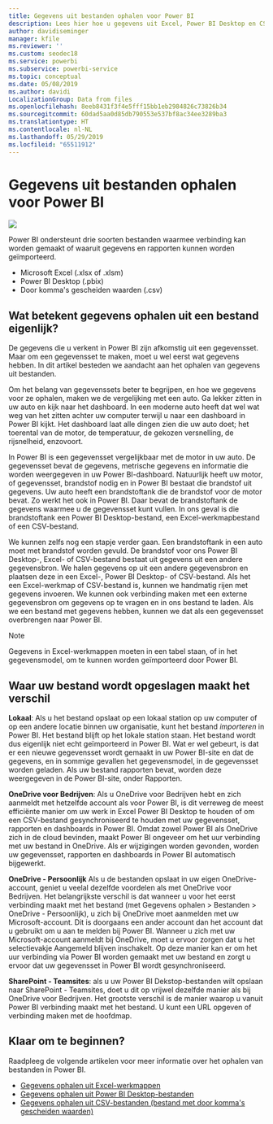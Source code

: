 ```yaml
---
title: Gegevens uit bestanden ophalen voor Power BI
description: Lees hier hoe u gegevens uit Excel, Power BI Desktop en CSV-bestanden overbrengt naar Power BI.
author: davidiseminger
manager: kfile
ms.reviewer: ''
ms.custom: seodec18
ms.service: powerbi
ms.subservice: powerbi-service
ms.topic: conceptual
ms.date: 05/08/2019
ms.author: davidi
LocalizationGroup: Data from files
ms.openlocfilehash: 8eeb8431f3f4e5fff15bb1eb2984826c73826b34
ms.sourcegitcommit: 60dad5aa0d85db790553e537bf8ac34ee3289ba3
ms.translationtype: HT
ms.contentlocale: nl-NL
ms.lasthandoff: 05/29/2019
ms.locfileid: "65511912"
---
```

# <a name="get-data-from-files-for-power-bi"></a>Gegevens uit bestanden ophalen voor Power BI
![](media/service-get-data-from-files/file_icons.png)

Power BI ondersteunt drie soorten bestanden waarmee verbinding kan worden gemaakt of waaruit gegevens en rapporten kunnen worden geïmporteerd.

* Microsoft Excel (.xlsx of .xlsm)
* Power BI Desktop (.pbix)
* Door komma's gescheiden waarden (.csv)

## <a name="what-does-get-data-from-a-file-really-mean"></a>Wat betekent gegevens ophalen uit een bestand eigenlijk?
De gegevens die u verkent in Power BI zijn afkomstig uit een gegevensset. Maar om een gegevensset te maken, moet u wel eerst wat gegevens hebben. In dit artikel besteden we aandacht aan het ophalen van gegevens uit bestanden.

Om het belang van gegevenssets beter te begrijpen, en hoe we gegevens voor ze ophalen, maken we de vergelijking met een auto. Ga lekker zitten in uw auto en kijk naar het dashboard. In een moderne auto heeft dat wel wat weg van het zitten achter uw computer terwijl u naar een dashboard in Power BI kijkt. Het dashboard laat alle dingen zien die uw auto doet; het toerental van de motor, de temperatuur, de gekozen versnelling, de rijsnelheid, enzovoort.

In Power BI is een gegevensset vergelijkbaar met de motor in uw auto. De gegevensset bevat de gegevens, metrische gegevens en informatie die worden weergegeven in uw Power BI-dashboard. Natuurlijk heeft uw motor, of gegevensset, brandstof nodig en in Power BI bestaat die brandstof uit gegevens. Uw auto heeft een brandstoftank die de brandstof voor de motor bevat. Zo werkt het ook in Power BI. Daar bevat de brandstoftank de gegevens waarmee u de gegevensset kunt vullen. In ons geval is die brandstoftank een Power BI Desktop-bestand, een Excel-werkmapbestand of een CSV-bestand.

We kunnen zelfs nog een stapje verder gaan. Een brandstoftank in een auto moet met brandstof worden gevuld. De brandstof voor ons Power BI Desktop-, Excel- of CSV-bestand bestaat uit gegevens uit een andere gegevensbron. We halen gegevens op uit een andere gegevensbron en plaatsen deze in een Excel-, Power BI Desktop- of CSV-bestand. Als het een Excel-werkmap of CSV-bestand is, kunnen we handmatig rijen met gegevens invoeren. We kunnen ook verbinding maken met een externe gegevensbron om gegevens op te vragen en in ons bestand te laden. Als we een bestand met gegevens hebben, kunnen we dat als een gegevensset overbrengen naar Power BI.

> [!NOTE]
> Gegevens in Excel-werkmappen moeten in een tabel staan, of in het gegevensmodel, om te kunnen worden geïmporteerd door Power BI.
> 
> 

## <a name="where-your-file-is-saved-makes-a-difference"></a>Waar uw bestand wordt opgeslagen maakt het verschil
**Lokaal**: Als u het bestand opslaat op een lokaal station op uw computer of op een andere locatie binnen uw organisatie, kunt het bestand *importeren* in Power BI. Het bestand blijft op het lokale station staan. Het bestand wordt dus eigenlijk niet echt geïmporteerd in Power BI. Wat er wel gebeurt, is dat er een nieuwe gegevensset wordt gemaakt in uw Power BI-site en dat de gegevens, en in sommige gevallen het gegevensmodel, in de gegevensset worden geladen. Als uw bestand rapporten bevat, worden deze weergegeven in de Power BI-site, onder Rapporten.

**OneDrive voor Bedrijven**: Als u OneDrive voor Bedrijven hebt en zich aanmeldt met hetzelfde account als voor Power BI, is dit verreweg de meest efficiënte manier om uw werk in Excel Power BI Desktop te houden of om een CSV-bestand gesynchroniseerd te houden met uw gegevensset, rapporten en dashboards in Power BI. Omdat zowel Power BI als OneDrive zich in de cloud bevinden, maakt Power BI ongeveer om het uur verbinding met uw bestand in OneDrive. Als er wijzigingen worden gevonden, worden uw gegevensset, rapporten en dashboards in Power BI automatisch bijgewerkt.

**OneDrive - Persoonlijk** Als u de bestanden opslaat in uw eigen OneDrive-account, geniet u veelal dezelfde voordelen als met OneDrive voor Bedrijven. Het belangrijkste verschil is dat wanneer u voor het eerst verbinding maakt met het bestand (met Gegevens ophalen > Bestanden > OneDrive - Persoonlijk), u zich bij OneDrive moet aanmelden met uw Microsoft-account. Dit is doorgaans een ander account dan het account dat u gebruikt om u aan te melden bij Power BI. Wanneer u zich met uw Microsoft-account aanmeldt bij OneDrive, moet u ervoor zorgen dat u het selectievakje Aangemeld blijven inschakelt. Op deze manier kan er om het uur verbinding via Power BI worden gemaakt met uw bestand en zorgt u ervoor dat uw gegevensset in Power BI wordt gesynchroniseerd.

**SharePoint - Teamsites**: als u uw Power BI Dekstop-bestanden wilt opslaan naar SharePoint - Teamsites, doet u dit op vrijwel dezelfde manier als bij OneDrive voor Bedrijven. Het grootste verschil is de manier waarop u vanuit Power BI verbinding maakt met het bestand. U kunt een URL opgeven of verbinding maken met de hoofdmap.

## <a name="ready-to-get-started"></a>Klaar om te beginnen?
Raadpleeg de volgende artikelen voor meer informatie over het ophalen van bestanden in Power BI.

* [Gegevens ophalen uit Excel-werkmappen](service-excel-workbook-files.md)
* [Gegevens ophalen uit Power BI Desktop-bestanden](service-desktop-files.md)
* [Gegevens ophalen uit CSV-bestanden (bestand met door komma's gescheiden waarden)](service-comma-separated-value-files.md)

